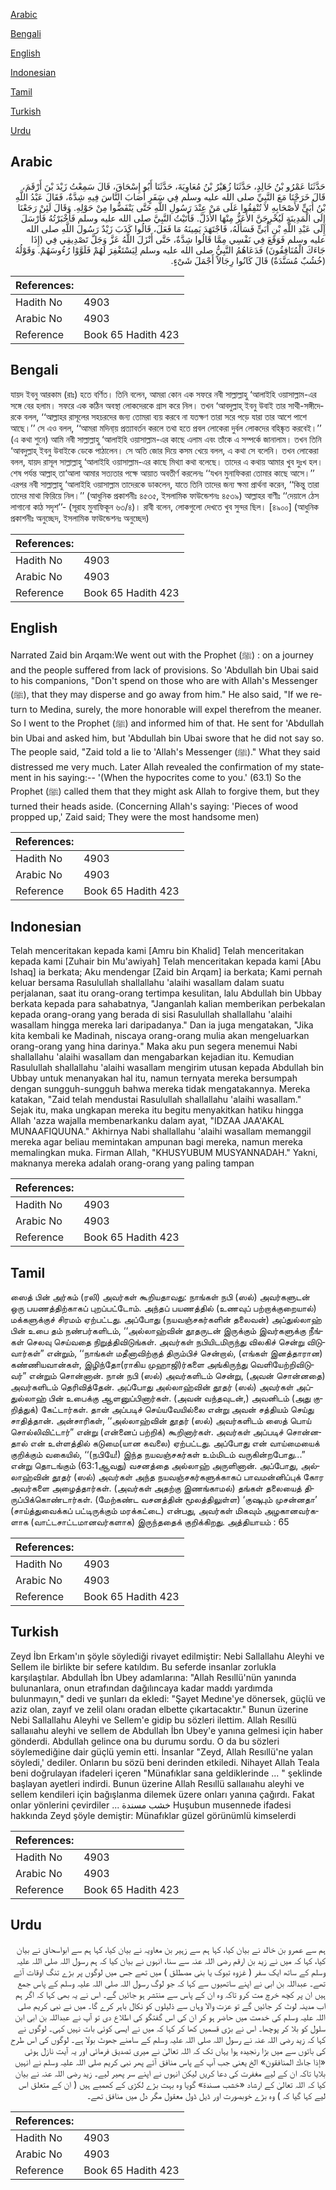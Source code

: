 [Arabic](#arabic)

[Bengali](#bengali)

[English](#english)

[Indonesian](#indonesian)

[Tamil](#tamil)

[Turkish](#turkish)

[Urdu](#urdu)

## Arabic


<div dir="rtl" lang="ar" style={{fontSize:'larger',backgroundColor:'#f8f9fa',padding:20}}>
حَدَّثَنَا عَمْرُو بْنُ خَالِدٍ، حَدَّثَنَا زُهَيْرُ بْنُ مُعَاوِيَةَ، حَدَّثَنَا أَبُو إِسْحَاقَ، قَالَ سَمِعْتُ زَيْدَ بْنَ أَرْقَمَ، قَالَ خَرَجْنَا مَعَ النَّبِيِّ صلى الله عليه وسلم فِي سَفَرٍ أَصَابَ النَّاسَ فِيهِ شِدَّةٌ، فَقَالَ عَبْدُ اللَّهِ بْنُ أُبَىٍّ لأَصْحَابِهِ لاَ تُنْفِقُوا عَلَى مَنْ عِنْدَ رَسُولِ اللَّهِ حَتَّى يَنْفَضُّوا مِنْ حَوْلِهِ‏.‏ وَقَالَ لَئِنْ رَجَعْنَا إِلَى الْمَدِينَةِ لَيُخْرِجَنَّ الأَعَزُّ مِنْهَا الأَذَلَّ‏.‏ فَأَتَيْتُ النَّبِيَّ صلى الله عليه وسلم فَأَخْبَرْتُهُ فَأَرْسَلَ إِلَى عَبْدِ اللَّهِ بْنِ أُبَىٍّ فَسَأَلَهُ، فَاجْتَهَدَ يَمِينَهُ مَا فَعَلَ، قَالُوا كَذَبَ زَيْدٌ رَسُولَ اللَّهِ صلى الله عليه وسلم فَوَقَعَ فِي نَفْسِي مِمَّا قَالُوا شِدَّةٌ، حَتَّى أَنْزَلَ اللَّهُ عَزَّ وَجَلَّ تَصْدِيقِي فِي ‏(‏إِذَا جَاءَكَ الْمُنَافِقُونَ‏)‏ فَدَعَاهُمُ النَّبِيُّ صلى الله عليه وسلم لِيَسْتَغْفِرَ لَهُمْ فَلَوَّوْا رُءُوسَهُمْ‏.‏ وَقَوْلُهُ ‏(‏خُشُبٌ مُسَنَّدَةٌ‏)‏ قَالَ كَانُوا رِجَالاً أَجْمَلَ شَىْءٍ‏.‏
</div>
<div style={{backgroundColor:'#f8f9fa',padding:20, marginBottom: 10}}><table> <thead> <tr> <th>References:</th> <th></th> </tr> </thead> <tbody><tr><td>Hadith No</td><td>4903</td></tr><tr><td>Arabic No</td><td>4903</td></tr><tr><td>Reference</td><td>Book 65 Hadith 423</td></tr></tbody></table></div>

## Bengali


<div dir="ltr" lang="bn" style={{fontSize:'larger',backgroundColor:'#f8f9fa',padding:20}}>
যায়দ ইবনু আরকাম (রাঃ) হতে বর্ণিত। তিনি বলেন, আমরা কোন এক সফরে নবী সাল্লাল্লাহু ‘আলাইহি ওয়াসাল্লাম-এর সঙ্গে বের হলাম। সফরে এক কঠিন অবস্থা লোকদেরকে গ্রাস করে নিল। তখন ‘আবদুল্লাহ্ ইবনু উবাই তার সাথী-সঙ্গীদেরকে বলল, ‘‘আল্লাহর রাসূলের সহচরদের জন্য তোমরা ব্যয় করবে না যতক্ষণ তারা সরে পড়ে যারা তার আশে পাশে আছে।’’ সে এও বলল, ‘‘আমরা মদিনা্য় প্রত্যাবর্তন করলে তথা হতে প্রবল লোকেরা দুর্বল লোকদের বহিষ্কৃত করবেই।’’ (এ কথা শুনে) আমি নবী সাল্লাল্লাহু ‘আলাইহি ওয়াসাল্লাম-এর কাছে এলাম এবং তাঁকে এ সম্পর্কে জানালাম। তখন তিনি ‘আবদুল্লাহ্ ইবনু উবাইকে ডেকে পাঠালেন। সে অতি জোর দিয়ে কসম খেয়ে বলল, এ কথা সে বলেনি। তখন লোকেরা বলল, যায়দ রাসূল সাল্লাল্লাহু ‘আলাইহি ওয়াসাল্লাম-এর কাছে মিথ্যা কথা বলেছে। তাদের এ কথায় আমার খুব দুঃখ হল। শেষ পর্যন্ত আল্লাহ্ তা‘আলা আমার সত্যতার পক্ষে আয়াত অবতীর্ণ করলেনঃ ‘‘যখন মুনাফিকরা তোমার কাছে আসে।’’ এরপর নবী সাল্লাল্লাহু ‘আলাইহি ওয়াসাল্লাম তাদেরকে ডাকলেন, যাতে তিনি তাদের জন্য ক্ষমা প্রার্থনা করেন, ‘‘কিন্তু তারা তাদের মাথা ফিরিয়ে নিল।’’ (আধুনিক প্রকাশনীঃ ৪৫৩৫, ইসলামিক ফাউন্ডেশনঃ ৪৫৩৯) আল্লাহর বাণীঃ ‘‘দেয়ালে ঠেস লাগানো কাঠ সদৃশ’’- (সূরাহ মুনাফিকূন ৬৩/৪)। রাবী বলেন, লোকগুলো দেখতে খুব সুন্দর ছিল। [৪৯০০] (আধুনিক প্রকাশনীঃ অনুচ্ছেদ, ইসলামিক ফাউন্ডেশনঃ অনুচ্ছেদ)
</div>
<div style={{backgroundColor:'#f8f9fa',padding:20, marginBottom: 10}}><table> <thead> <tr> <th>References:</th> <th></th> </tr> </thead> <tbody><tr><td>Hadith No</td><td>4903</td></tr><tr><td>Arabic No</td><td>4903</td></tr><tr><td>Reference</td><td>Book 65 Hadith 423</td></tr></tbody></table></div>

## English


<div dir="ltr" lang="en" style={{fontSize:'larger',backgroundColor:'#f8f9fa',padding:20}}>
Narrated Zaid bin Arqam:We went out with the Prophet (ﷺ) : on a journey and the people suffered from lack of provisions. So 'Abdullah bin Ubai said to his companions, "Don't spend on those who are with Allah's Messenger (ﷺ), that they may disperse and go away from him." He also said, "If we return to Medina, surely, the more honorable will expel therefrom the meaner. So I went to the Prophet (ﷺ) and informed him of that. He sent for 'Abdullah bin Ubai and asked him, but 'Abdullah bin Ubai swore that he did not say so. The people said, "Zaid told a lie to 'Allah's Messenger (ﷺ)." What they said distressed me very much. Later Allah revealed the confirmation of my statement in his saying:-- '(When the hypocrites come to you.' (63.1) So the Prophet (ﷺ) called them that they might ask Allah to forgive them, but they turned their heads aside. (Concerning Allah's saying: 'Pieces of wood propped up,' Zaid said; They were the most handsome men)
</div>
<div style={{backgroundColor:'#f8f9fa',padding:20, marginBottom: 10}}><table> <thead> <tr> <th>References:</th> <th></th> </tr> </thead> <tbody><tr><td>Hadith No</td><td>4903</td></tr><tr><td>Arabic No</td><td>4903</td></tr><tr><td>Reference</td><td>Book 65 Hadith 423</td></tr></tbody></table></div>

## Indonesian


<div dir="ltr" lang="id" style={{fontSize:'larger',backgroundColor:'#f8f9fa',padding:20}}>
Telah menceritakan kepada kami [Amru bin Khalid] Telah menceritakan kepada kami [Zuhair bin Mu'awiyah] Telah menceritakan kepada kami [Abu Ishaq] ia berkata; Aku mendengar [Zaid bin Arqam] ia berkata; Kami pernah keluar bersama Rasulullah shallallahu 'alaihi wasallam dalam suatu perjalanan, saat itu orang-orang tertimpa kesulitan, lalu Abdullah bin Ubbay berkata kepada para sahabatnya, "Janganlah kalian memberikan perbekalan kepada orang-orang yang berada di sisi Rasulullah shallallahu 'alaihi wasallam hingga mereka lari daripadanya." Dan ia juga mengatakan, "Jika kita kembali ke Madinah, niscaya orang-orang mulia akan mengeluarkan orang-orang yang hina darinya." Maka aku pun segera menemui Nabi shallallahu 'alaihi wasallam dan mengabarkan kejadian itu. Kemudian Rasulullah shallallahu 'alaihi wasallam mengirim utusan kepada Abdullah bin Ubbay untuk menanyakan hal itu, namun ternyata mereka bersumpah dengan sungguh-sungguh bahwa mereka tidak mengatakannya. Mereka katakan, "Zaid telah mendustai Rasulullah shallallahu 'alaihi wasallam." Sejak itu, maka ungkapan mereka itu begitu menyakitkan hatiku hingga Allah 'azza wajalla membenarkanku dalam ayat, "IDZAA JAA'AKAL MUNAAFIQUUNA." Akhirnya Nabi shallallahu 'alaihi wasallam memanggil mereka agar beliau memintakan ampunan bagi mereka, namun mereka memalingkan muka. Firman Allah, "KHUSYUBUM MUSYANNADAH." Yakni, maknanya mereka adalah orang-orang yang paling tampan
</div>
<div style={{backgroundColor:'#f8f9fa',padding:20, marginBottom: 10}}><table> <thead> <tr> <th>References:</th> <th></th> </tr> </thead> <tbody><tr><td>Hadith No</td><td>4903</td></tr><tr><td>Arabic No</td><td>4903</td></tr><tr><td>Reference</td><td>Book 65 Hadith 423</td></tr></tbody></table></div>

## Tamil


<div dir="ltr" lang="ta" style={{fontSize:'larger',backgroundColor:'#f8f9fa',padding:20}}>
ஸைத் பின் அர்கம் (ரலி) அவர்கள் கூறியதாவது: நாங்கள் நபி (ஸல்) அவர்களுடன் ஒரு பயணத்திற்காகப் புறப்பட்டோம். அந்தப் பயணத்தில் (உணவுப் பற்றாக்குறையால்) மக்களுக்குச் சிரமம் ஏற்பட்டது. அப்போது (நயவஞ்சகர்களின் தலைவன்) அப்துல்லாஹ் பின் உபை தம் நண்பர்களிடம், ‘‘அல்லாஹ்வின் தூதருடன் இருக்கும் இவர்களுக்கு நீங்கள் செலவு செய்வதை நிறுத்திவிடுங்கள். அவர்கள் நபியிடமிருந்து விலகிச் சென்று விடுவார்கள்” என்றும், ‘‘நாங்கள் மதீனாவிற்குத் திரும்பிச் சென்றால், (எங்கள் இனத்தாரான) கண்ணியவான்கள், இழிந்தோ(ராகிய முஹாஜி)ர்களை அங்கிருந்து வெளியேற்றிவிடுவர்” என்றும் சொன்னான். நான் நபி (ஸல்) அவர்களிடம் சென்று, (அவன் சொன்னதை) அவர்களிடம் தெரிவித்தேன். அப்போது அல்லாஹ்வின் தூதர் (ஸல்) அவர்கள் அப்துல்லாஹ் பின் உபைக்கு ஆளனுப்பினார்கள். (அவன் வந்தவுடன்,) அவனிடம் (அது குறித்துக்) கேட்டார்கள். தான் அப்படிச் செய்யவேயில்லை என்று அவன் சத்தியம் செய்து சாதித்தான். அன்சாரிகள், ‘‘அல்லாஹ்வின் தூதர் (ஸல்) அவர்களிடம் ஸைத் பொய் சொல்லிவிட்டார்” என்று (என்னைப் பற்றிக்) கூறினார்கள். அவர்கள் அப்படிச் சொன்னதால் என் உள்ளத்தில் கடுமை(யான கவலை) ஏற்பட்டது. அப்போது என் வாய்மையைக் குறிக்கும் வகையில், ‘‘(நபியே!) இந்த நயவஞ்சகர்கள் உம்மிடம் வருகின்றபோது...” என்று தொடங்கும் (63:1ஆவது) வசனத்தை அல்லாஹ் அருளினான். அப்போது, அல்லாஹ்வின் தூதர் (ஸல்) அவர்கள் அந்த நயவஞ்சகர்களுக்காகப் பாவமன்னிப்புக் கோர அவர்களை அழைத்தார்கள். (அவர்கள் அதற்கு இணங்காமல்) தங்கள் தலையைத் திருப்பிக்கொண்டார்கள். (மேற்கண்ட வசனத்தின் மூலத்திலுள்ள) ‘குஷுபும் முசன்னதா’ (சாய்த்துவைக்கப் பட்டிருக்கும் மரக்கட்டை) என்பது, அவர்கள் மிகவும் அழகானவர்களாக (வாட்டசாட்டமானவர்களாக) இருந்ததைக் குறிக்கிறது. அத்தியாயம் : 65
</div>
<div style={{backgroundColor:'#f8f9fa',padding:20, marginBottom: 10}}><table> <thead> <tr> <th>References:</th> <th></th> </tr> </thead> <tbody><tr><td>Hadith No</td><td>4903</td></tr><tr><td>Arabic No</td><td>4903</td></tr><tr><td>Reference</td><td>Book 65 Hadith 423</td></tr></tbody></table></div>

## Turkish


<div dir="ltr" lang="tr" style={{fontSize:'larger',backgroundColor:'#f8f9fa',padding:20}}>
Zeyd İbn Erkam'ın şöyle söylediği rivayet edilmiştir: Nebi Sallallahu Aleyhi ve Sellem ile birlikte bir sefere katıldım. Bu seferde insanlar zorlukla karşılaştılar. Abdullah İbn Ubey adamlarına: "Allah Resıllü'nün yanında bulunanlara, onun etrafından dağılıncaya kadar maddı yardımda bulunmayın," dedi ve şunları da ekledi: "Şayet Medıne'ye dönersek, güçlü ve aziz olan, zayıf ve zelil olanı oradan elbette çıkartacaktır." Bunun üzerine Nebi Sallallahu Aleyhi ve Sellem'e gidip bu sözleri ilettim. Allah Resıllü sallaııahu aleyhi ve sellem de Abdullah İbn Ubey'e yanına gelmesi için haber gönderdi. Abdullah gelince ona bu durumu sordu. O da bu sözleri söylemediğine dair güçlü yemin etti. İnsanlar "Zeyd, Allah Resıllü'ne yalan söyledi,' dediler. Onların bu sözü beni derinden etkiledi. Nihayet Allah Teala beni doğrulayan ifadeleri içeren "Münafıklar sana geldiklerinde ... " şeklinde başlayan ayetleri indirdi. Bunun üzerine Allah Resıllü sallaııahu aleyhi ve sellem kendileri için bağışlanma dilemek üzere onları yanına çağırdı. Fakat onlar yönlerini çevirdiler ... خشب مسندة Huşubun musennede ifadesi hakkında Zeyd şöyle demiştir: Münafıklar güzel görünümlü kimselerdi
</div>
<div style={{backgroundColor:'#f8f9fa',padding:20, marginBottom: 10}}><table> <thead> <tr> <th>References:</th> <th></th> </tr> </thead> <tbody><tr><td>Hadith No</td><td>4903</td></tr><tr><td>Arabic No</td><td>4903</td></tr><tr><td>Reference</td><td>Book 65 Hadith 423</td></tr></tbody></table></div>

## Urdu


<div dir="rtl" lang="ur" style={{fontSize:'larger',backgroundColor:'#f8f9fa',padding:20}}>
ہم سے عمرو بن خالد نے بیان کیا، کہا ہم سے زہیر بن معاویہ نے بیان کیا، کہا ہم سے ابواسحاق نے بیان کیا، کہا کہ میں نے زید بن ارقم رضی اللہ عنہ سے سنا، انہوں نے بیان کیا کہ ہم رسول اللہ صلی اللہ علیہ وسلم کے ساتھ ایک سفر ( غزوہ تبوک یا بنی مصطلق ) میں تھے جس میں لوگوں پر بڑے تنگ اوقات آئے تھے۔ عبداللہ بن ابی نے اپنے ساتھیوں سے کہا کہ جو لوگ رسول اللہ صلی اللہ علیہ وسلم کے پاس جمع ہیں ان پر کچھ خرچ مت کرو تاکہ وہ ان کے پاس سے منتشر ہو جائیں گے۔ اس نے یہ بھی کہا کہ اگر ہم اب مدینہ لوٹ کر جائیں گے تو عزت والا وہاں سے ذلیلوں کو نکال باہر کرے گا۔ میں نے نبی کریم صلی اللہ علیہ وسلم کی خدمت میں حاضر ہو کر ان کی اس گفتگو کی اطلاع دی تو آپ نے عبداللہ بن ابی ابن سلول کو بلا کر پوچھا۔ اس نے بڑی قسمیں کھا کر کہا کہ میں نے ایسی کوئی بات نہیں کہی۔ لوگوں نے کہا کہ زید رضی اللہ عنہ نے رسول اللہ صلی اللہ علیہ وسلم کے سامنے جھوٹ بولا ہے۔ لوگوں کی اس طرح کی باتوں سے میں بڑا رنجیدہ ہوا یہاں تک کہ اللہ تعالیٰ نے میری تصدیق فرمائی اور یہ آیت نازل ہوئی «إذا جاءك المنافقون‏» الخ یعنی جب آپ کے پاس منافق آئے پھر نبی کریم صلی اللہ علیہ وسلم نے انہیں بلایا تاکہ ان کے لیے مغفرت کی دعا کریں لیکن انہوں نے اپنے سر پھیر لیے۔ زید رضی اللہ عنہ نے بیان کیا کہ اللہ تعالیٰ کے ارشاد «خشب مسندة‏» گویا وہ بہت بڑے لکڑی کے کھمبے ہیں ( ان کے متعلق اس لیے کہا گیا کہ ) وہ بڑے خوبصورت اور ڈیل ڈول معقول مگر دل میں منافق تھے۔
</div>
<div style={{backgroundColor:'#f8f9fa',padding:20, marginBottom: 10}}><table> <thead> <tr> <th>References:</th> <th></th> </tr> </thead> <tbody><tr><td>Hadith No</td><td>4903</td></tr><tr><td>Arabic No</td><td>4903</td></tr><tr><td>Reference</td><td>Book 65 Hadith 423</td></tr></tbody></table></div>